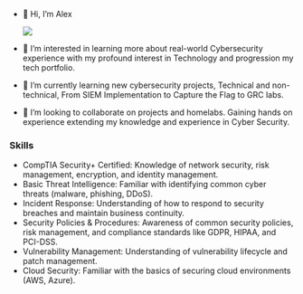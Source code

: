 - 👋 Hi, I’m Alex
  
  <a href="https://linkedin.com/in/alex-williams-95b15332a?utm_source=share&utm_campaign=share_via&utm_content=profile&utm_medium=ios_app"><img src="https://img.shields.io/badge/-LinkedIn-0072b1?&style=for-the-badge&logo=linkedin&logoColor=white" /></a>

- 👀 I’m interested in learning more about real-world Cybersecurity experience with my profound interest in Technology and progression my tech portfolio.

- 🌱 I’m currently learning new cybersecurity projects, Technical and non-technical, From SIEM Implementation to Capture the Flag to GRC labs. 
  
- 💞️ I’m looking to collaborate on projects and homelabs. Gaining hands on experience extending my knowledge and experience in Cyber Security. 

### Skills 
- CompTIA Security+ Certified: Knowledge of network security, risk management, encryption, and identity management.
- Basic Threat Intelligence: Familiar with identifying common cyber threats (malware, phishing, DDoS).
- Incident Response: Understanding of how to respond to security breaches and maintain business continuity.
- Security Policies & Procedures: Awareness of common security policies, risk management, and compliance standards like GDPR, HIPAA, and PCI-DSS.
- Vulnerability Management: Understanding of vulnerability lifecycle and patch management.
- Cloud Security: Familiar with the basics of securing cloud environments (AWS, Azure).
